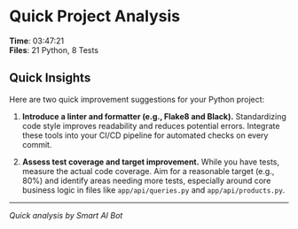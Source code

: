 # Quick Project Analysis

**Time**: 03:47:21  
**Files**: 21 Python, 8 Tests

## Quick Insights

Here are two quick improvement suggestions for your Python project:

1.  **Introduce a linter and formatter (e.g., Flake8 and Black).** Standardizing code style improves readability and reduces potential errors.  Integrate these tools into your CI/CD pipeline for automated checks on every commit.

2.  **Assess test coverage and target improvement.** While you have tests, measure the actual code coverage. Aim for a reasonable target (e.g., 80%) and identify areas needing more tests, especially around core business logic in files like `app/api/queries.py` and `app/api/products.py`.


---
*Quick analysis by Smart AI Bot*
